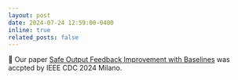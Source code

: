 ```yaml
---
layout: post
date: 2024-07-24 12:59:00-0400
inline: true
related_posts: false
---
```

🎉 Our paper [Safe Output Feedback Improvement with Baselines]() was accpted by IEEE CDC 2024 Milano.